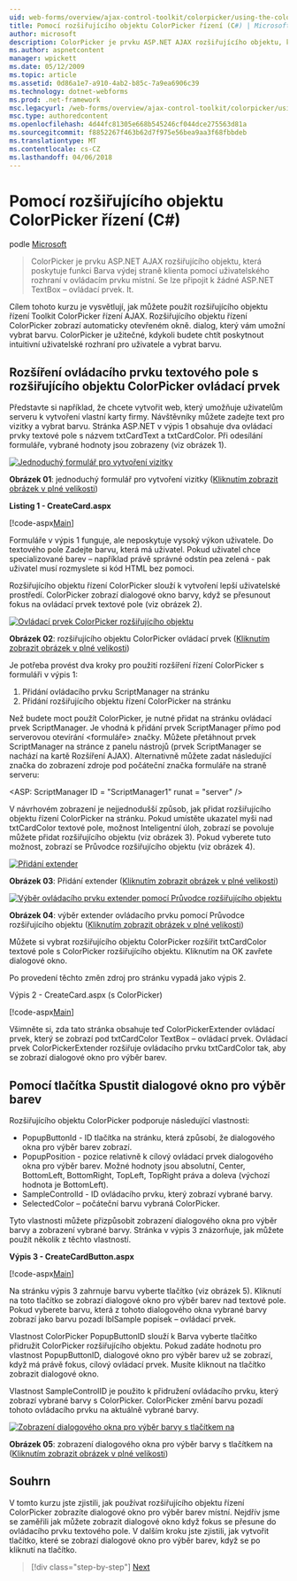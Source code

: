 ```yaml
---
uid: web-forms/overview/ajax-control-toolkit/colorpicker/using-the-colorpicker-control-extender-cs
title: Pomocí rozšiřujícího objektu ColorPicker řízení (C#) | Microsoft Docs
author: microsoft
description: ColorPicker je prvku ASP.NET AJAX rozšiřujícího objektu, která poskytuje funkci Barva výdej straně klienta pomocí uživatelského rozhraní v ovládacím prvku místní. Je možné připojit k žádné ASP.NET...
ms.author: aspnetcontent
manager: wpickett
ms.date: 05/12/2009
ms.topic: article
ms.assetid: 0d86a1e7-a910-4ab2-b85c-7a9ea6906c39
ms.technology: dotnet-webforms
ms.prod: .net-framework
msc.legacyurl: /web-forms/overview/ajax-control-toolkit/colorpicker/using-the-colorpicker-control-extender-cs
msc.type: authoredcontent
ms.openlocfilehash: 4d44fc81305e668b545246cf044dce275563d81a
ms.sourcegitcommit: f8852267f463b62d7f975e56bea9aa3f68fbbdeb
ms.translationtype: MT
ms.contentlocale: cs-CZ
ms.lasthandoff: 04/06/2018
---
```

<a name="using-the-colorpicker-control-extender-c"></a>Pomocí rozšiřujícího objektu ColorPicker řízení (C#)
====================
podle [Microsoft](https://github.com/microsoft)

> ColorPicker je prvku ASP.NET AJAX rozšiřujícího objektu, která poskytuje funkci Barva výdej straně klienta pomocí uživatelského rozhraní v ovládacím prvku místní. Se lze připojit k žádné ASP.NET TextBox – ovládací prvek. It.


Cílem tohoto kurzu je vysvětlují, jak můžete použít rozšiřujícího objektu řízení Toolkit ColorPicker řízení AJAX. Rozšiřujícího objektu řízení ColorPicker zobrazí automaticky otevřeném okně. dialog, který vám umožní vybrat barvu. ColorPicker je užitečné, kdykoli budete chtít poskytnout intuitivní uživatelské rozhraní pro uživatele a vybrat barvu.

## <a name="extending-a-textbox-control-with-the-colorpicker-control-extender"></a>Rozšíření ovládacího prvku textového pole s rozšiřujícího objektu ColorPicker ovládací prvek

Představte si například, že chcete vytvořit web, který umožňuje uživatelům serveru k vytvoření vlastní karty firmy. Návštěvníky můžete zadejte text pro vizitky a vybrat barvu. Stránka ASP.NET v výpis 1 obsahuje dva ovládací prvky textové pole s názvem txtCardText a txtCardColor. Při odesílání formuláře, vybrané hodnoty jsou zobrazeny (viz obrázek 1).


[![Jednoduchý formulář pro vytvoření vizitky](using-the-colorpicker-control-extender-cs/_static/image1.jpg)](using-the-colorpicker-control-extender-cs/_static/image1.png)

**Obrázek 01**: jednoduchý formulář pro vytvoření vizitky ([Kliknutím zobrazit obrázek v plné velikosti](using-the-colorpicker-control-extender-cs/_static/image2.png))


**Listing 1 - CreateCard.aspx**

[!code-aspx[Main](using-the-colorpicker-control-extender-cs/samples/sample1.aspx)]

Formuláře v výpis 1 funguje, ale neposkytuje vysoký výkon uživatele. Do textového pole Zadejte barvu, která má uživatel. Pokud uživatel chce specializované barev – například právě správné odstín pea zelená - pak uživatel musí rozmyslete si kód HTML bez pomoci.

Rozšiřujícího objektu řízení ColorPicker slouží k vytvoření lepší uživatelské prostředí. ColorPicker zobrazí dialogové okno barvy, když se přesunout fokus na ovládací prvek textové pole (viz obrázek 2).


[![Ovládací prvek ColorPicker rozšiřujícího objektu](using-the-colorpicker-control-extender-cs/_static/image2.jpg)](using-the-colorpicker-control-extender-cs/_static/image3.png)

**Obrázek 02**: rozšiřujícího objektu ColorPicker ovládací prvek ([Kliknutím zobrazit obrázek v plné velikosti](using-the-colorpicker-control-extender-cs/_static/image4.png))


Je potřeba provést dva kroky pro použití rozšíření řízení ColorPicker s formuláři v výpis 1:

1. Přidání ovládacího prvku ScriptManager na stránku
2. Přidání rozšiřujícího objektu řízení ColorPicker na stránku

Než budete moct použít ColorPicker, je nutné přidat na stránku ovládací prvek ScriptManager. Je vhodná k přidání prvek ScriptManager přímo pod serverovou otevírání &lt;formuláře&gt; značky. Můžete přetáhnout prvek ScriptManager na stránce z panelu nástrojů (prvek ScriptManager se nachází na kartě Rozšíření AJAX). Alternativně můžete zadat následující značka do zobrazení zdroje pod počáteční značka formuláře na straně serveru:

&lt;ASP: ScriptManager ID = "ScriptManager1" runat = "server" /&gt;

V návrhovém zobrazení je nejjednodušší způsob, jak přidat rozšiřujícího objektu řízení ColorPicker na stránku. Pokud umístěte ukazatel myši nad txtCardColor textové pole, možnost Inteligentní úloh, zobrazí se povoluje můžete přidat rozšiřujícího objektu (viz obrázek 3). Pokud vyberete tuto možnost, zobrazí se Průvodce rozšiřujícího objektu (viz obrázek 4).


[![Přidání extender](using-the-colorpicker-control-extender-cs/_static/image3.jpg)](using-the-colorpicker-control-extender-cs/_static/image5.png)

**Obrázek 03**: Přidání extender ([Kliknutím zobrazit obrázek v plné velikosti](using-the-colorpicker-control-extender-cs/_static/image6.png))


[![Výběr ovládacího prvku extender pomocí Průvodce rozšiřujícího objektu](using-the-colorpicker-control-extender-cs/_static/image4.jpg)](using-the-colorpicker-control-extender-cs/_static/image7.png)

**Obrázek 04**: výběr extender ovládacího prvku pomocí Průvodce rozšiřujícího objektu ([Kliknutím zobrazit obrázek v plné velikosti](using-the-colorpicker-control-extender-cs/_static/image8.png))


Můžete si vybrat rozšiřujícího objektu ColorPicker rozšířit txtCardColor textové pole s ColorPicker rozšiřujícího objektu. Kliknutím na OK zavřete dialogové okno.

Po provedení těchto změn zdroj pro stránku vypadá jako výpis 2.

Výpis 2 - CreateCard.aspx (s ColorPicker)

[!code-aspx[Main](using-the-colorpicker-control-extender-cs/samples/sample2.aspx)]

Všimněte si, zda tato stránka obsahuje teď ColorPickerExtender ovládací prvek, který se zobrazí pod txtCardColor TextBox – ovládací prvek. Ovládací prvek ColorPickerExtender rozšiřuje ovládacího prvku txtCardColor tak, aby se zobrazí dialogové okno pro výběr barev.

## <a name="using-a-button-to-launch-the-color-picker-dialog"></a>Pomocí tlačítka Spustit dialogové okno pro výběr barev

Rozšiřujícího objektu ColorPicker podporuje následující vlastnosti:

- PopupButtonId - ID tlačítka na stránku, která způsobí, že dialogového okna pro výběr barev zobrazí.
- PopupPosition - pozice relativně k cílový ovládací prvek dialogového okna pro výběr barev. Možné hodnoty jsou absolutní, Center, BottomLeft, BottomRight, TopLeft, TopRight práva a doleva (výchozí hodnota je BottomLeft).
- SampleControlId - ID ovládacího prvku, který zobrazí vybrané barvy.
- SelectedColor – počáteční barvu vybraná ColorPicker.

Tyto vlastnosti můžete přizpůsobit zobrazení dialogového okna pro výběr barvy a zobrazení vybrané barvy. Stránka v výpis 3 znázorňuje, jak můžete použít několik z těchto vlastností.

**Výpis 3 - CreateCardButton.aspx**

[!code-aspx[Main](using-the-colorpicker-control-extender-cs/samples/sample3.aspx)]

Na stránku výpis 3 zahrnuje barvu vyberte tlačítko (viz obrázek 5). Kliknutí na toto tlačítko se zobrazí dialogové okno pro výběr barev nad textové pole. Pokud vyberete barvu, která z tohoto dialogového okna vybrané barvy zobrazí jako barvu pozadí lblSample popisek – ovládací prvek.

Vlastnost ColorPicker PopupButtonID slouží k Barva vyberte tlačítko přidružit ColorPicker rozšiřujícího objektu. Pokud zadáte hodnotu pro vlastnost PopupButtonID, dialogové okno pro výběr barev už se zobrazí, když má právě fokus, cílový ovládací prvek. Musíte kliknout na tlačítko zobrazit dialogové okno.

Vlastnost SampleControlID je použito k přidružení ovládacího prvku, který zobrazí vybrané barvy s ColorPicker. ColorPicker změní barvu pozadí tohoto ovládacího prvku na aktuálně vybrané barvy.


[![Zobrazení dialogového okna pro výběr barvy s tlačítkem na](using-the-colorpicker-control-extender-cs/_static/image5.jpg)](using-the-colorpicker-control-extender-cs/_static/image9.png)

**Obrázek 05**: zobrazení dialogového okna pro výběr barvy s tlačítkem na ([Kliknutím zobrazit obrázek v plné velikosti](using-the-colorpicker-control-extender-cs/_static/image10.png))


## <a name="summary"></a>Souhrn

V tomto kurzu jste zjistili, jak používat rozšiřujícího objektu řízení ColorPicker zobrazíte dialogové okno pro výběr barev místní. Nejdřív jsme se zaměřili jak můžete zobrazit dialogové okno když fokus se přesune do ovládacího prvku textového pole. V dalším kroku jste zjistili, jak vytvořit tlačítko, které se zobrazí dialogové okno pro výběr barev, když se po kliknutí na tlačítko.

> [!div class="step-by-step"]
> [Next](using-the-colorpicker-control-extender-vb.md)
